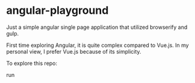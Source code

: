 # angular-playground

Just a simple angular single page application that utilized browserify and gulp.

First time exploring Angular, it is quite complex compared to Vue.js. In my personal view, I prefer Vue.js because of its simplicity.

To explore this repo:

run 